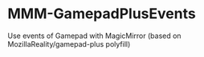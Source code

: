 # MMM-GamepadPlusEvents
Use events of Gamepad with MagicMirror (based on MozillaReality/gamepad-plus polyfill)
